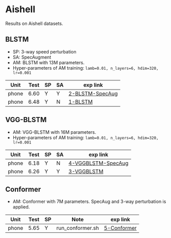 # Aishell

Results on Aishell datasets.

## BLSTM

* SP: 3-way speed perturbation
* SA: SpecAugment
* AM: BLSTM with 13M parameters.
* Hyper-parameters of AM training: `lamb=0.01, n_layers=6, hdim=320, lr=0.001`

| Unit  | Test | SP   | SA   | exp link  |
| ----- | ---- | ---- | ---- | ---- |
| phone | 6.60 | Y    | Y    |  [2-BLSTM-SpecAug](exp/2-BLSTM-SpecAug)    |
| phone | 6.48 | Y    | N    |  [1-BLSTM](exp/1-BLSTM)    |


## VGG-BLSTM

* AM: VGG-BLSTM with 16M parameters. 
* Hyper-parameters of AM training: `lamb=0.01, n_layers=6, hdim=320, lr=0.001`

| Unit  | Test | SP   | SA   | exp link  |
| ----- | ---- | ---- | ---- | ----  |
| phone | 6.18 | Y    | N    | [4-VGGBLSTM-SpecAug](exp/4-VGGBLSTM-SpecAug)|
| phone | 6.26 | Y    | Y    | [3-VGGBLSTM](exp/3-VGGBLSTM) |


## Conformer

* AM: Conformer with 7M parameters. SpecAug and 3-way perturbation is applied.

| Unit  | Test | SP   | Note             | exp link  |
| ----- | ---- | ---- | ---------------- | ----  |
| phone | 5.65 | Y    | run_conformer.sh | [5-Conformer](exp/5-Conformer) | 



